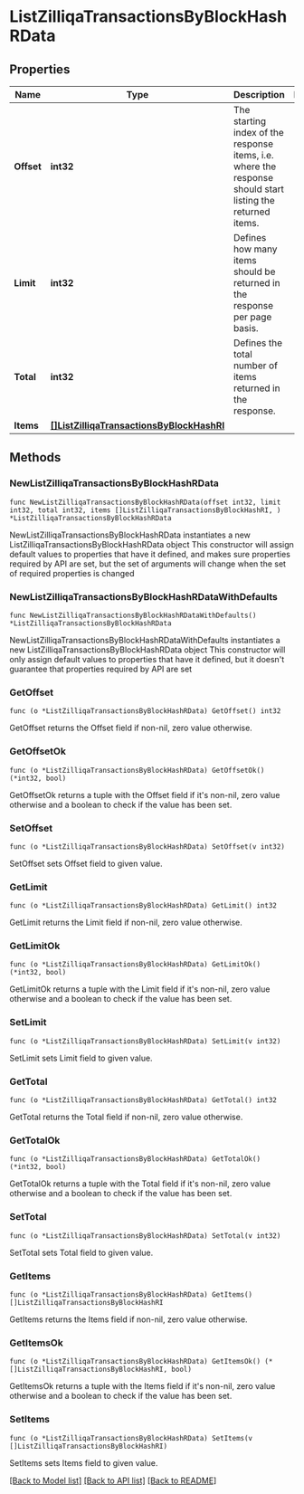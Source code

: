 # ListZilliqaTransactionsByBlockHashRData

## Properties

Name | Type | Description | Notes
------------ | ------------- | ------------- | -------------
**Offset** | **int32** | The starting index of the response items, i.e. where the response should start listing the returned items. | 
**Limit** | **int32** | Defines how many items should be returned in the response per page basis. | 
**Total** | **int32** | Defines the total number of items returned in the response. | 
**Items** | [**[]ListZilliqaTransactionsByBlockHashRI**](ListZilliqaTransactionsByBlockHashRI.md) |  | 

## Methods

### NewListZilliqaTransactionsByBlockHashRData

`func NewListZilliqaTransactionsByBlockHashRData(offset int32, limit int32, total int32, items []ListZilliqaTransactionsByBlockHashRI, ) *ListZilliqaTransactionsByBlockHashRData`

NewListZilliqaTransactionsByBlockHashRData instantiates a new ListZilliqaTransactionsByBlockHashRData object
This constructor will assign default values to properties that have it defined,
and makes sure properties required by API are set, but the set of arguments
will change when the set of required properties is changed

### NewListZilliqaTransactionsByBlockHashRDataWithDefaults

`func NewListZilliqaTransactionsByBlockHashRDataWithDefaults() *ListZilliqaTransactionsByBlockHashRData`

NewListZilliqaTransactionsByBlockHashRDataWithDefaults instantiates a new ListZilliqaTransactionsByBlockHashRData object
This constructor will only assign default values to properties that have it defined,
but it doesn't guarantee that properties required by API are set

### GetOffset

`func (o *ListZilliqaTransactionsByBlockHashRData) GetOffset() int32`

GetOffset returns the Offset field if non-nil, zero value otherwise.

### GetOffsetOk

`func (o *ListZilliqaTransactionsByBlockHashRData) GetOffsetOk() (*int32, bool)`

GetOffsetOk returns a tuple with the Offset field if it's non-nil, zero value otherwise
and a boolean to check if the value has been set.

### SetOffset

`func (o *ListZilliqaTransactionsByBlockHashRData) SetOffset(v int32)`

SetOffset sets Offset field to given value.


### GetLimit

`func (o *ListZilliqaTransactionsByBlockHashRData) GetLimit() int32`

GetLimit returns the Limit field if non-nil, zero value otherwise.

### GetLimitOk

`func (o *ListZilliqaTransactionsByBlockHashRData) GetLimitOk() (*int32, bool)`

GetLimitOk returns a tuple with the Limit field if it's non-nil, zero value otherwise
and a boolean to check if the value has been set.

### SetLimit

`func (o *ListZilliqaTransactionsByBlockHashRData) SetLimit(v int32)`

SetLimit sets Limit field to given value.


### GetTotal

`func (o *ListZilliqaTransactionsByBlockHashRData) GetTotal() int32`

GetTotal returns the Total field if non-nil, zero value otherwise.

### GetTotalOk

`func (o *ListZilliqaTransactionsByBlockHashRData) GetTotalOk() (*int32, bool)`

GetTotalOk returns a tuple with the Total field if it's non-nil, zero value otherwise
and a boolean to check if the value has been set.

### SetTotal

`func (o *ListZilliqaTransactionsByBlockHashRData) SetTotal(v int32)`

SetTotal sets Total field to given value.


### GetItems

`func (o *ListZilliqaTransactionsByBlockHashRData) GetItems() []ListZilliqaTransactionsByBlockHashRI`

GetItems returns the Items field if non-nil, zero value otherwise.

### GetItemsOk

`func (o *ListZilliqaTransactionsByBlockHashRData) GetItemsOk() (*[]ListZilliqaTransactionsByBlockHashRI, bool)`

GetItemsOk returns a tuple with the Items field if it's non-nil, zero value otherwise
and a boolean to check if the value has been set.

### SetItems

`func (o *ListZilliqaTransactionsByBlockHashRData) SetItems(v []ListZilliqaTransactionsByBlockHashRI)`

SetItems sets Items field to given value.



[[Back to Model list]](../README.md#documentation-for-models) [[Back to API list]](../README.md#documentation-for-api-endpoints) [[Back to README]](../README.md)


